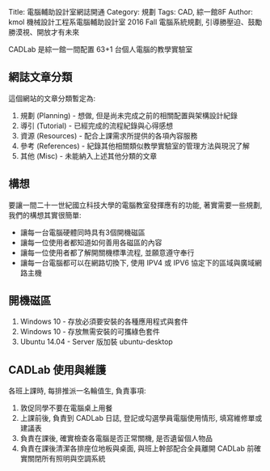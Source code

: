 Title: 電腦輔助設計室網誌開通
Category: 規劃
Tags: CAD, 綜一館8F
Author: kmol
機械設計工程系電腦輔助設計室 2016 Fall 電腦系統規劃, 引導勝壓迫、鼓勵勝漠視、開放才有未來

<!-- PELICAN_END_SUMMARY -->

CADLab 是綜一館一間配置 63+1 台個人電腦的教學實驗室

## 網誌文章分類

這個網站的文章分類暫定為:

1. 規劃 (Planning) - 想做, 但是尚未完成之前的相關配置與架構設計紀錄
2. 導引 (Tutorial) - 已經完成的流程紀錄與心得感想
3. 資源 (Resources) - 配合上課需求所提供的各項內容服務
4. 參考 (References) - 紀錄其他相關類似教學實驗室的管理方法與現況了解
5. 其他 (Misc) - 未能納入上述其他分類的文章

## 構想

要讓一間二十一世紀國立科技大學的電腦教室發揮應有的功能, 著實需要一些規劃, 我們的構想其實很簡單:

* 讓每一台電腦硬體同時具有3個開機磁區
* 讓每一位使用者都知道如何善用各磁區的內容
* 讓每一位使用者都了解開關機標準流程, 並願意遵守奉行
* 讓每一台電腦都可以在網路切換下, 使用  IPV4 或 IPV6 協定下的區域與廣域網路主機

## 開機磁區

1. Windows 10 - 存放必須要安裝的各種應用程式與套件
2. Windows 10 - 存放無需安裝的可攜綠色套件
3. Ubuntu 14.04 - Server 版加裝 ubuntu-desktop

## CADLab 使用與維護

各班上課時, 每排推派一名輪值生, 負責事項:

1. 敦促同學不要在電腦桌上用餐
2. 上課前後, 負責到 CADLab 日誌, 登記或勾選學員電腦使用情形, 填寫維修單或建議表
3. 負責在課後, 確實檢查各電腦是否正常關機, 是否遺留個人物品
4. 負責在課後清潔各排座位地板與桌面, 與班上幹部配合全員離開 CADLab 前確實關閉所有照明與空調系統



